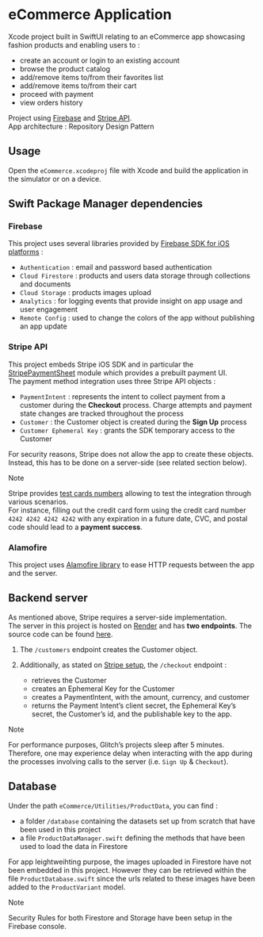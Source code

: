 # eCommerce Application

Xcode project built in SwiftUI relating to an eCommerce app showcasing fashion products and enabling users to :
- create an account or login to an existing account
- browse the product catalog
- add/remove items to/from their favorites list
- add/remove items to/from their cart
- proceed with payment
- view orders history

Project using [Firebase](https://firebase.google.com/) and [Stripe API](https://stripe.com/).  
App architecture : Repository Design Pattern

## Usage

Open the `eCommerce.xcodeproj` file with Xcode and build the application in the simulator or on a device.

## Swift Package Manager dependencies

### Firebase

This project uses several libraries provided by [Firebase SDK for iOS platforms](https://firebase.google.com/docs/reference/swift/modules) :
- `Authentication` : email and password based authentication
- `Cloud Firestore` : products and users data storage through collections and documents
- `Cloud Storage` : products images upload
- `Analytics` : for logging events that provide insight on app usage and user engagement
- `Remote Config` : used to change the colors of the app without publishing an app update

### Stripe API

This project embeds Stripe iOS SDK and in particular the [StripePaymentSheet](https://stripe.dev/stripe-ios/stripepaymentsheet/documentation/stripepaymentsheet/) module which provides a prebuilt payment UI.  
The payment method integration uses three Stripe API objects :
- `PaymentIntent` : represents the intent to collect payment from a customer during the **Checkout** process. Charge attempts and payment state changes are tracked throughout the process
- `Customer` : the Customer object is created during the **Sign Up** process
- `Customer Ephemeral Key` : grants the SDK temporary access to the Customer

For security reasons, Stripe does not allow the app to create these objects. Instead, this has to be done on a server-side (see related section below).

> [!NOTE]
> Stripe provides [test cards numbers](https://stripe.com/docs/payments/accept-a-payment?platform=ios&ui=payment-sheet&uikit-swiftui=swiftui#ios-test-the-integration) allowing to test the integration through various scenarios.  
> For instance, filling out the credit card form using the credit card number `4242 4242 4242 4242` with any expiration in a future date, CVC, and postal code should lead to a **payment success**.

### Alamofire
This project uses [Alamofire library](https://github.com/Alamofire/Alamofire) to ease HTTP requests between the app and the server.

## Backend server

As mentioned above, Stripe requires a server-side implementation.  
The server in this project is hosted on [Render](https://render.com) and has **two endpoints**. The source code can be found [here](https://github.com/Imen-ks/eCommerceServer).

1. The `/customers` endpoint creates the Customer object.

2. Additionally, as stated on [Stripe setup](https://stripe.com/docs/payments/accept-a-payment?platform=ios&ui=payment-sheet#add-server-endpoint), the `/checkout` endpoint :
   - retrieves the Customer
   - creates an Ephemeral Key for the Customer
   - creates a PaymentIntent, with the amount, currency, and customer
   - returns the Payment Intent’s client secret, the Ephemeral Key’s secret, the Customer’s id, and the publishable key to the app.

> [!NOTE]
> For performance purposes, Glitch’s projects sleep after 5 minutes. Therefore, one may experience delay when interacting with the app during the processes involving calls to the server (i.e. `Sign Up` & `Checkout`).

## Database

Under the path `eCommerce/Utilities/ProductData`, you can find :
- a folder `/database` containing the datasets set up from scratch that have been used in this project   
- a file `ProductDataManager.swift` defining the methods that have been used to load the data in Firestore

For app leightweihting purpose, the images uploaded in Firestore have not been embedded in this project. However they can be retrieved within the file `ProductDatabase.swift` since the urls related to these images have been added to the `ProductVariant` model.

> [!NOTE]
> Security Rules for both Firestore and Storage have been setup in the Firebase console.
